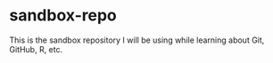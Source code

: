 sandbox-repo
============

This is the sandbox repository I will be using while learning about Git, GitHub, R, etc.
